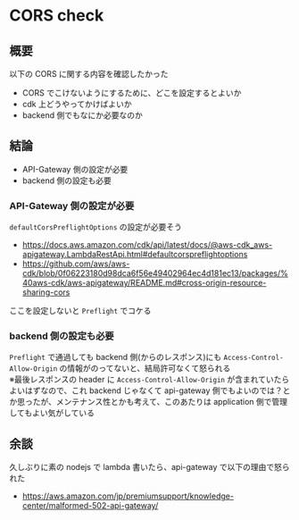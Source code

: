 # CORS check

## 概要

以下の CORS に関する内容を確認したかった

- CORS でこけないようにするために、どこを設定するとよいか
- cdk 上どうやってかけばよいか
- backend 側でもなにか必要なのか

## 結論

- API-Gateway 側の設定が必要
- backend 側の設定も必要

### API-Gateway 側の設定が必要

`defaultCorsPreflightOptions` の設定が必要そう  
- https://docs.aws.amazon.com/cdk/api/latest/docs/@aws-cdk_aws-apigateway.LambdaRestApi.html#defaultcorspreflightoptions  
- https://github.com/aws/aws-cdk/blob/0f06223180d98dca6f56e49402964ec4d181ec13/packages/%40aws-cdk/aws-apigateway/README.md#cross-origin-resource-sharing-cors  

ここを設定しないと `Preflight` でコケる

### backend 側の設定も必要

`Preflight` で通過しても backend 側(からのレスポンス)にも `Access-Control-Allow-Origin` の情報がのってないと、結局許可なくて怒られる  
※最後レスポンスの header に `Access-Control-Allow-Origin` が含まれていたらよいはずなので、これ backend じゃなくて api-gateway 側でもよいのでは？とか思ったが、メンテナンス性とかも考えて、このあたりは application 側で管理してもよい気がしている

## 余談

久しぶりに素の nodejs で lambda 書いたら、api-gateway で以下の理由で怒られた  
- https://aws.amazon.com/jp/premiumsupport/knowledge-center/malformed-502-api-gateway/
